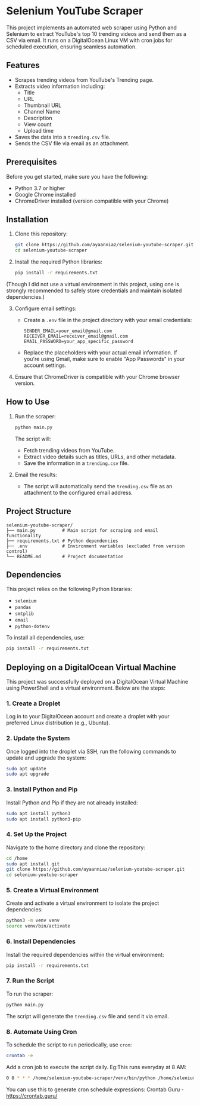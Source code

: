 # Selenium YouTube Scraper

This project implements an automated web scraper using Python and Selenium to extract YouTube's top 10 trending videos and send them as a CSV via email. It runs on a DigitalOcean Linux VM with cron jobs for scheduled execution, ensuring seamless automation.

## Features
- Scrapes trending videos from YouTube's Trending page.
- Extracts video information including:
  - Title
  - URL
  - Thumbnail URL
  - Channel Name
  - Description
  - View count
  - Upload time
- Saves the data into a `trending.csv` file.
- Sends the CSV file via email as an attachment.

## Prerequisites
Before you get started, make sure you have the following:
- Python 3.7 or higher
- Google Chrome installed
- ChromeDriver installed (version compatible with your Chrome)

## Installation
1. Clone this repository:
   ```bash
   git clone https://github.com/ayaanniaz/selenium-youtube-scraper.git
   cd selenium-youtube-scraper
   ```

2. Install the required Python libraries:
   ```bash
   pip install -r requirements.txt
   ```
(Though I did not use a virtual environment in this project, using one is strongly recommended to safely store credentials and maintain isolated dependencies.)

3. Configure email settings:
   - Create a `.env` file in the project directory with your email credentials:
     ```plaintext
     SENDER_EMAIL=your_email@gmail.com
     RECEIVER_EMAIL=receiver_email@gmail.com
     EMAIL_PASSWORD=your_app_specific_password
     ```
   - Replace the placeholders with your actual email information. If you're using Gmail, make sure to enable "App Passwords" in your account settings.

4. Ensure that ChromeDriver is compatible with your Chrome browser version.

## How to Use

1. Run the scraper:
   ```bash
   python main.py
   ```

   The script will:
   - Fetch trending videos from YouTube.
   - Extract video details such as titles, URLs, and other metadata.
   - Save the information in a `trending.csv` file.

2. Email the results:
   - The script will automatically send the `trending.csv` file as an attachment to the configured email address.

## Project Structure
```
selenium-youtube-scraper/
├── main.py          # Main script for scraping and email functionality
├── requirements.txt # Python dependencies
├── .env             # Environment variables (excluded from version control)
└── README.md        # Project documentation
```

## Dependencies
This project relies on the following Python libraries:
- `selenium`
- `pandas`
- `smtplib`
- `email`
- `python-dotenv`

To install all dependencies, use:
```bash
pip install -r requirements.txt
```

## Deploying on a DigitalOcean Virtual Machine
This project was successfully deployed on a DigitalOcean Virtual Machine using PowerShell and a virtual environment. Below are the steps:

### 1. Create a Droplet
Log in to your DigitalOcean account and create a droplet with your preferred Linux distribution (e.g., Ubuntu).

### 2. Update the System
Once logged into the droplet via SSH, run the following commands to update and upgrade the system:
```bash
sudo apt update
sudo apt upgrade
```

### 3. Install Python and Pip
Install Python and Pip if they are not already installed:
```bash
sudo apt install python3
sudo apt install python3-pip
```

### 4. Set Up the Project
Navigate to the home directory and clone the repository:
```bash
cd /home
sudo apt install git
git clone https://github.com/ayaanniaz/selenium-youtube-scraper.git
cd selenium-youtube-scraper
```

### 5. Create a Virtual Environment
Create and activate a virtual environment to isolate the project dependencies:
```bash
python3 -m venv venv
source venv/bin/activate
```

### 6. Install Dependencies
Install the required dependencies within the virtual environment:
```bash
pip install -r requirements.txt
```

### 7. Run the Script
To run the scraper:
```bash
python main.py
```
The script will generate the `trending.csv` file and send it via email.

### 8. Automate Using Cron
To schedule the script to run periodically, use `cron`:
```bash
crontab -e
```
Add a cron job to execute the script daily. Eg:This runs everyday at 8 AM:
```bash
0 8 * * * /home/selenium-youtube-scraper/venv/bin/python /home/selenium-youtube-scraper/main.py
```
You can use this to generate cron schedule expressions: Crontab Guru - https://crontab.guru/


